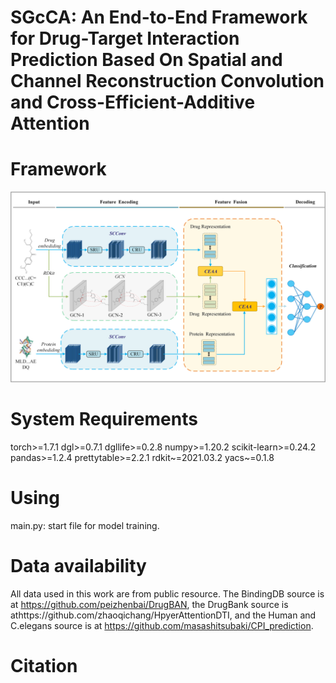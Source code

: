 # SGcCA: An End-to-End Framework for Drug-Target Interaction Prediction Based On Spatial and Channel Reconstruction Convolution and Cross-Efficient-Additive Attention
 
# Framework
![image](SGcCA.png)
 
# System Requirements
torch>=1.7.1
dgl>=0.7.1
dgllife>=0.2.8
numpy>=1.20.2
scikit-learn>=0.24.2
pandas>=1.2.4
prettytable>=2.2.1
rdkit~=2021.03.2
yacs~=0.1.8

# Using
main.py: start file for model training.


# Data availability
All data used in this work are from public resource. The BindingDB source is at https://github.com/peizhenbai/DrugBAN, the DrugBank source is athttps://github.com/zhaoqichang/HpyerAttentionDTI, and the Human and C.elegans source is at https://github.com/masashitsubaki/CPI_prediction. 
 
 
# Citation

 
 
